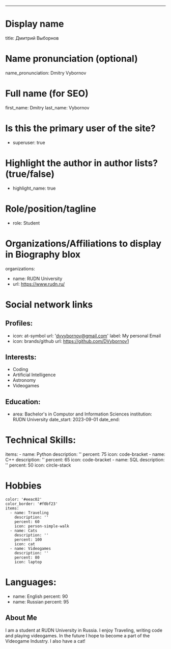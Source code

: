 ---
# Display name
title: Дмитрий Выборнов

# Name pronunciation (optional)
name_pronunciation: Dmitry Vybornov

# Full name (for SEO)
first_name: Dmitry
last_name: Vybornov

# Is this the primary user of the site?
  - superuser: true

# Highlight the author in author lists? (true/false)
  - highlight_name: true

# Role/position/tagline
  - role: Student

# Organizations/Affiliations to display in Biography blox
organizations:
  - name: RUDN University
  - url: https://www.rudn.ru/

# Social network links
## Profiles:
  - icon: at-symbol
    url: 'dvvybornov@gmail.com'
    label: My personal Email
  - icon: brands/github
    url: https://github.com/DVybornov1

## Interests:
  - Coding
  - Artificial Intelligence
  - Astronomy
  - Videogames

## Education:
  - area: Bachelor's in Computor and Information Sciences
    institution: RUDN University
    date_start: 2023-09-01
    date_end: 
# Technical Skills:
  items:
    - name: Python
      description: ''
      percent: 75
      icon: code-bracket
    - name: C++
      description: ''
      percent: 65
      icon: code-bracket
    - name: SQL
      description: ''
      percent: 50
      icon: circle-stack
# Hobbies
    color: '#eeac02'
    color_border: '#f0bf23'
    items:
      - name: Traveling
        description: ''
        percent: 60
        icon: person-simple-walk
      - name: Cats
        description: ''
        percent: 100
        icon: cat
      - name: Videogames
        description: ''
        percent: 80
        icon: laptop

# Languages:
  - name: English
    percent: 90
  - name: Russian
    percent: 95

## About Me

I am a student at RUDN University in Russia. I enjoy Traveling, writing code and playing videogames. In the future I hope to become a part of the Videogame Industry. I also have a cat!
